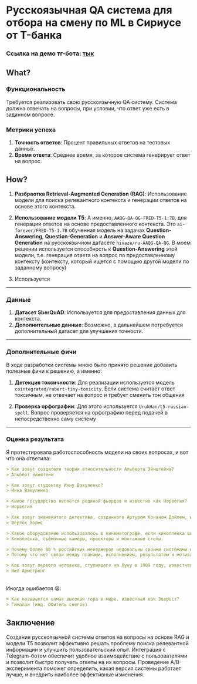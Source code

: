# Русскоязычная QA система для отбора на смену по ML в Сириусе от T-банка
### Ссылка на демо тг-бота: <a href='https://t.me/guru_qa_bot'>тык</a>

## What? 

### Функциональность

Требуется реализовать свою русскоязычную QA систему. Система должна отвечать на вопросы, при условии, что ответ уже есть в заданном вопросе.

### Метрики успеха
1. **Точность ответов**: Процент правильных ответов на тестовых данных.
2. **Время ответа**: Среднее время, за которое система генерирует ответ на вопрос.

## How? 


1. **Разбраотка Retrieval-Augmented Generation (RAG)**: Использование модели для поиска релевантного контекста и генерации ответов на основе этого контекста.
   
2. **Использование модели T5**: А именно, `AAQG-QA-QG-FRED-T5-1.7B`, для генерации ответов на основе предоставленного контекста. Это `ai-forever/FRED-T5-1.7B` обученная модель на задачах **Question-Answering**, **Question-Generation** и **Answer-Aware Question Generation** на русскоязычном датасете `hivaze/ru-AAQG-QA-QG`. В моем решении используется способность к **Question-Answering** этой модели, т.е. генерация ответа на вопрос по предоставленному контексту (контексту, который ищется с помощью другой модели по заданному вопросу)

3. Используется 

---

### Данные
1. **Датасет SberQuAD**: Используется для предоставления данных для контекста. 
2. **Дополнительные данные**: Возможно, в дальнейшем потребуется дополнительный датасет для улучшения точности.

---

### Дополнительные фичи

В ходе разработки системы мною было принято решение добавить полезные фичи к решению, а именно:

1. **Детекция токсичности**: Для реализации используется модель `cointegrated/rubert-tiny-toxicity`. Если система считает ответ токсичным, не отвечает на вопрос и требует сменить тон общения

2. **Проверка орфографии**: Для этого используется `UrukHan/t5-russian-spell`. Вопрос проверяется на орфографию перед подачей в непосредственно саму систему

---

### Оценка результата


Я протестировала работоспособность модели на своих вопросах, и вот что она ответила:

```markdown
> Как зовут создателя теории относительности Альберта Эйнштейна?
> Альберт Эйнштейн
```

```markdown
> Как зовут студентку Инну Вакуленко?
> Инна Вакуленко
```

```markdown
> Какое государство является родиной фьордов и известно как Норвегия?
> Норвегия
```

```markdown
> Как зовут знаменитого детектива, созданного Артуром Конаном Дойлем, известного как Шерлок Холмс?
> Шерлок Холмс
```

```markdown
> Какое оборудование использовалось в кинематографе, если киноплёнка шириной 35 мм и более считается профессиональной, а более узкая — любительской?
> Киноплёнка, съёмочные камеры, проекторы и монтажные столы.
```

```markdown
> Почему более 80 % российских менеджеров недовольны своими системами оценки, если они считают, что отсутствует связь между планами, исполнением, результатом и мотивацией?
> Потому что нет связи между планами, исполнением, результатом и мотивацией.
```

```markdown
> Как зовут первого человека, ступившего на Луну в 1969 году, известного как Нил Армстронг?
> Нил Армстронг
```
<br>
Иногда ошибается 😪:

```markdown
> Как называется самая высокая гора в мире, известная как Эверест?
> Гималаи (инд. Обитель снегов)
```




## Заключение

Создание русскоязычной системы ответов на вопросы на основе RAG и модели T5 позволит эффективно решать проблему поиска релевантной информации и улучшить пользовательский опыт. Интеграция с Telegram-ботом обеспечит удобное взаимодействие с пользователями и позволит быстро получать ответы на их вопросы. Проведение А/B-эксперимента поможет определить, какая версия системы работает лучше, и внедрить наиболее эффективные изменения.
